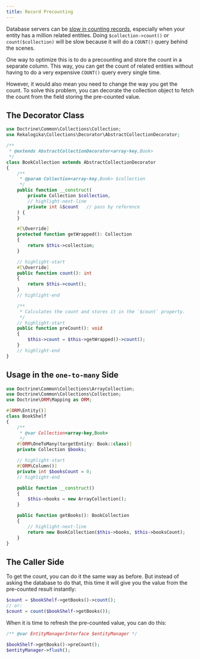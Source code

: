 ```yaml
---
title: Record Precounting
---
```


Database servers can be [slow in counting
records](https://wiki.postgresql.org/wiki/Slow_Counting), especially when your
entity has a million related entities. Doing `$collection->count()` or
`count($collection)` will be slow because it will do a `COUNT()` query behind
the scenes.

One way to optimize this is to do a precounting and store the count in a
separate column. This way, you can get the count of related entities without
having to do a very expensive `COUNT()` query every single time.

However, it would also mean you need to change the way you get the count. To
solve this problem, you can decorate the collection object to fetch the count
from the field storing the pre-counted value.

## The Decorator Class

```php
use Doctrine\Common\Collections\Collection;
use Rekalogika\Collections\Decorator\AbstractCollectionDecorator;

/**
 * @extends AbstractCollectionDecorator<array-key,Book>
 */
class BookCollection extends AbstractCollectionDecorator
{
    /**
     * @param Collection<array-key,Book> $collection
     */
    public function __construct(
        private Collection $collection,
        // highlight-next-line
        private int &$count   // pass by reference
    ) {
    }

    #[\Override]
    protected function getWrapped(): Collection
    {
        return $this->collection;
    }

    // highlight-start
    #[\Override]
    public function count(): int
    {
        return $this->count();
    }
    // highlight-end

    /**
     * Calculates the count and stores it in the `$count` property.
     */
    // highlight-start
    public function preCount(): void
    {
        $this->count = $this->getWrapped()->count();
    }
    // highlight-end
}
```

## Usage in the `one-to-many` Side

```php
use Doctrine\Common\Collections\ArrayCollection;
use Doctrine\Common\Collections\Collection;
use Doctrine\ORM\Mapping as ORM;

#[ORM\Entity()]
class BookShelf
{
    /**
     * @var Collection<array-key,Book>
     */
    #[ORM\OneToMany(targetEntity: Book::class)]
    private Collection $books;

    // highlight-start
    #[ORM\Column()]
    private int $booksCount = 0;
    // highlight-end

    public function __construct()
    {
        $this->books = new ArrayCollection();
    }

    public function getBooks(): BookCollection
    {
        // highlight-next-line
        return new BookCollection($this->books, $this->booksCount);
    }
}
```

## The Caller Side

To get the count, you can do it the same way as before. But instead of asking
the database to do that, this time it will give you the value from the
pre-counted result instantly:

```php
$count = $bookShelf->getBooks()->count();
// or:
$count = count($bookShelf->getBooks());
```

When it is time to refresh the pre-counted value, you can do this:

```php
/** @var EntityManagerInterface $entityManager */

$bookShelf->getBooks()->preCount();
$entityManager->flush();
```